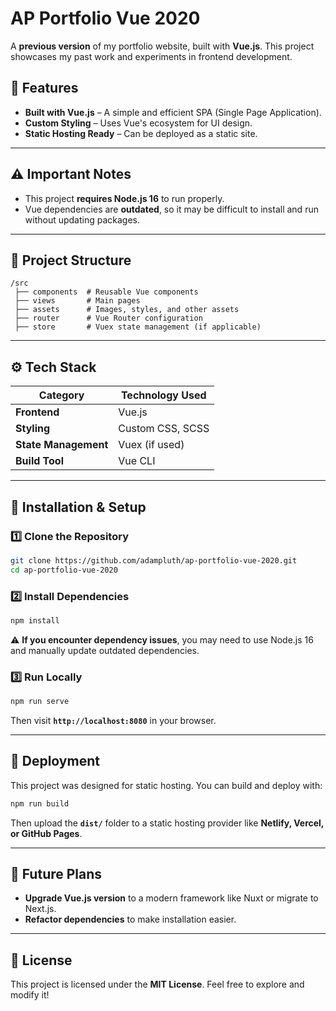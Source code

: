 # AP Portfolio Vue 2020

A **previous version** of my portfolio website, built with **Vue.js**. This project showcases my past work and experiments in frontend development.

## 🚀 Features
- **Built with Vue.js** – A simple and efficient SPA (Single Page Application).
- **Custom Styling** – Uses Vue's ecosystem for UI design.
- **Static Hosting Ready** – Can be deployed as a static site.

---

## ⚠️ Important Notes
- This project **requires Node.js 16** to run properly.
- Vue dependencies are **outdated**, so it may be difficult to install and run without updating packages.

---

## 📂 Project Structure
```
/src
 ├── components  # Reusable Vue components
 ├── views       # Main pages
 ├── assets      # Images, styles, and other assets
 ├── router      # Vue Router configuration
 ├── store       # Vuex state management (if applicable)
```

---

## ⚙️ Tech Stack
| Category             | Technology Used    |
|----------------------|-------------------|
| **Frontend**        | Vue.js            |
| **Styling**         | Custom CSS, SCSS  |
| **State Management**| Vuex (if used)    |
| **Build Tool**      | Vue CLI           |

---

## 🔧 Installation & Setup
### 1️⃣ **Clone the Repository**
```sh
git clone https://github.com/adampluth/ap-portfolio-vue-2020.git
cd ap-portfolio-vue-2020
```

### 2️⃣ **Install Dependencies**
```sh
npm install
```
⚠️ **If you encounter dependency issues**, you may need to use Node.js 16 and manually update outdated dependencies.

### 3️⃣ **Run Locally**
```sh
npm run serve
```
Then visit **`http://localhost:8080`** in your browser.

---

## 🚀 Deployment
This project was designed for static hosting. You can build and deploy with:
```sh
npm run build
```
Then upload the **`dist/`** folder to a static hosting provider like **Netlify, Vercel, or GitHub Pages**.

---

## 🎯 Future Plans
- **Upgrade Vue.js version** to a modern framework like Nuxt or migrate to Next.js.
- **Refactor dependencies** to make installation easier.

---

## 📜 License
This project is licensed under the **MIT License**. Feel free to explore and modify it!
